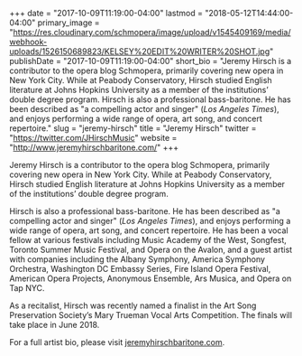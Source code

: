 +++
date = "2017-10-09T11:19:00-04:00"
lastmod = "2018-05-12T14:44:00-04:00"
primary_image = "https://res.cloudinary.com/schmopera/image/upload/v1545409169/media/webhook-uploads/1526150689823/KELSEY%20EDIT%20WRITER%20SHOT.jpg"
publishDate = "2017-10-09T11:19:00-04:00"
short_bio = "Jeremy Hirsch is a contributor to the opera blog Schmopera, primarily covering new opera in New York City. While at Peabody Conservatory, Hirsch studied English literature at Johns Hopkins University as a member of the institutions’ double degree program. Hirsch is also a professional bass-baritone. He has been described as &quot;a compelling actor and singer&quot; (*Los Angeles Times*), and enjoys performing a wide range of opera, art song, and concert repertoire."
slug = "jeremy-hirsch"
title = "Jeremy Hirsch"
twitter = "https://twitter.com/JHirschMusic"
website = "http://www.jeremyhirschbaritone.com/"
+++

Jeremy Hirsch is a contributor to the opera blog Schmopera, primarily covering new opera in New York City. While at Peabody Conservatory, Hirsch studied English literature at Johns Hopkins University as a member of the institutions’ double degree program.

Hirsch is also a professional bass-baritone. He has been described as "a compelling actor and singer" (*Los Angeles Times*), and enjoys performing a wide range of opera, art song, and concert repertoire. He has been a vocal fellow at various festivals including Music Academy of the West, Songfest, Toronto Summer Music Festival, and Opera on the Avalon, and a guest artist with companies including the Albany Symphony, America Symphony Orchestra, Washington DC Embassy Series, Fire Island Opera Festival, American Opera Projects, Anonymous Ensemble, Ars Musica, and Opera on Tap NYC.

As a recitalist, Hirsch was recently named a finalist in the Art Song Preservation Society’s Mary Trueman Vocal Arts Competition. The finals will take place in June 2018.

For a full artist bio, please visit [jeremyhirschbaritone.com](http://www.jeremyhirschbaritone.com/).
